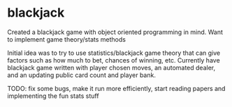# blackjack
Created a blackjack game with object oriented programming in mind. Want to implement game theory/stats methods

Initial idea was to try to use statistics/blackjack game theory that can give factors such as how much to bet, chances of winning, etc. 
Currently have blackjack game written with player chosen moves, an automated dealer, and an updating public card count and player bank.

TODO: fix some bugs, make it run more efficiently, start reading papers and implementing the fun stats stuff


